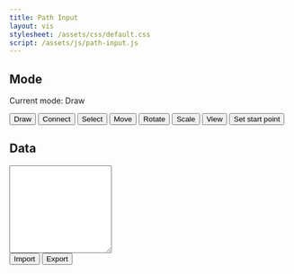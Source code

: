 ```yaml
---
title: Path Input
layout: vis
stylesheet: /assets/css/default.css
script: /assets/js/path-input.js
---
```

<div class="control-group">
  <h2 class="control-group-title">Mode</h2>
  <div class="control-row">
    <p id="mode-label">Current mode: Draw</p>
  </div>
  <div class="control-row">
    <div class="button-array">
      <button id="mode-draw">Draw</button>
      <button id="mode-connect">Connect</button>
      <button id="mode-select">Select</button>
      <button id="mode-move">Move</button>
      <button id="mode-rotate">Rotate</button>
      <button id="mode-scale">Scale</button>
      <button id="mode-view">View</button>
      <button id="mode-set-start">Set start point</button>
    </div>
  </div>
</div>
<div class="control-group">
  <h2 class="control-group-title">Data</h2>
  <div class="control-row">
    <textarea id="data" class="control-textarea" rows="10"></textarea>
  </div>
  <div class="button-array">
    <button id="data-input">Import</button>
    <button id="data-output">Export</button>
  </div>
</div>